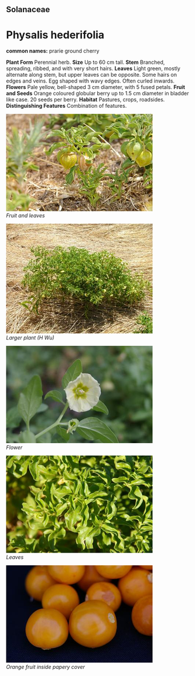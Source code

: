 ## Solanaceae
# Physalis hederifolia
**common names:** prarie ground cherry

**Plant Form** Perennial herb. **Size** Up to 60 cm tall. **Stem** Branched, spreading, ribbed, and with very short hairs. **Leaves** Light green, mostly alternate along stem, but upper leaves can be opposite. Some hairs on edges and veins. Egg shaped with wavy edges. Often curled inwards. **Flowers** Pale yellow, bell-shaped 3 cm diameter, with 5 fused petals. **Fruit and Seeds** Orange coloured globular berry up to 1.5 cm diameter in bladder like case. 20 seeds per berry. **Habitat** Pastures, crops, roadsides. **Distinguishing Features** Combination of features.


![Fruit and leaves](37544_070103-Tar-9.jpg)  
 *Fruit and leaves* 

![Larger plant (H Wu)](37571_23-2-06-045.jpg)  
 *Larger plant (H Wu)* 

![Flower](37579_IMGP1994.jpg)  
 *Flower* 

![Leaves](37588_IMGP2053.jpg)  
 *Leaves* 

![Orange fruit inside papery cover](37599_IMGP2078.jpg)  
 *Orange fruit inside papery cover* 

